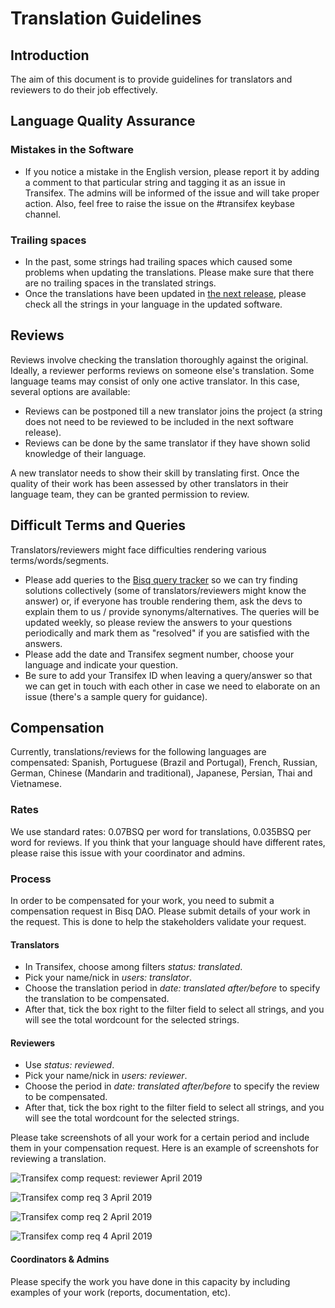 # Translation Guidelines

## Introduction
The aim of this document is to provide guidelines for translators and reviewers to do their job effectively.

## Language Quality Assurance

### Mistakes in the Software
- If you notice a mistake in the English version, please report it by adding a comment to that particular string and tagging it as an issue in Transifex. The admins will be informed of the issue and will take proper action. Also, feel free to raise the issue on the #transifex keybase channel.

### Trailing spaces
- In the past, some strings had trailing spaces which caused some problems when updating the translations. Please make sure that there are no trailing spaces in the translated strings.
- Once the translations have been updated in [the next release](https://github.com/bisq-network/bisq/milestones), please check all the strings in your language in the updated software.

## Reviews
Reviews involve checking the translation thoroughly against the original. Ideally, a reviewer performs reviews on someone else's translation. Some language teams may consist of only one active translator. In this case, several options are available:
- Reviews can be postponed till a new translator joins the project (a string does not need to be reviewed to be included in the next software release).
- Reviews can be done by the same translator if they have shown solid knowledge of their language.

A new translator needs to show their skill by translating first. Once the quality of their work has been assessed by other translators in their language team, they can be granted permission to review. 

## Difficult Terms and Queries
Translators/reviewers might face difficulties rendering various terms/words/segments.
- Please add queries to the [Bisq query tracker](https://docs.google.com/spreadsheets/d/1P4JMLrcRtSWkxfh9jG7AXkfdgdkEYwgttGgly-ercXc/edit#gid=0) so we can try finding solutions collectively (some of translators/reviewers might know the answer) or, if everyone has trouble rendering them, ask the devs to explain them to us / provide synonyms/alternatives. The queries will be updated weekly, so please review the answers to your questions periodically and mark them as "resolved" if you are satisfied with the answers.
- Please add the date and Transifex segment number, choose your language and indicate your question. 
- Be sure to add your Transifex ID when leaving a query/answer so that we can get in touch with each other in case we need to elaborate on an issue (there's a sample query for guidance).

## Compensation

Currently, translations/reviews for the following languages are compensated: Spanish, Portuguese (Brazil and Portugal), French, Russian, German, Chinese (Mandarin and traditional), Japanese, Persian, Thai and Vietnamese.

### Rates

We use standard rates: 0.07BSQ per word for translations, 0.035BSQ per word for reviews. If you think that your language should have different rates, please raise this issue with your coordinator and admins.

### Process
In order to be compensated for your work, you need to submit a compensation request in Bisq DAO. Please submit details of your work in the request. This is done to help the stakeholders validate your request.

#### Translators
- In Transifex, choose among filters *status: translated*.
- Pick your name/nick in *users: translator*.
- Choose the translation period in *date: translated after/before* to specify the translation to be compensated.
- After that, tick the box right to the filter field to select all strings, and you will see the total wordcount for the selected strings.

#### Reviewers
- Use *status: reviewed*.
- Pick your name/nick in *users: reviewer*.
- Choose the period in *date: translated after/before* to specify the review to be compensated.
- After that, tick the box right to the filter field to select all strings, and you will see the total wordcount for the selected strings.

Please take screenshots of all your work for a certain period and include them in your compensation request. Here is an example of screenshots for reviewing a translation.
  
  ![Transifex comp request: reviewer April 2019](https://user-images.githubusercontent.com/43150241/56221854-4eb89e80-606b-11e9-9eff-1d8f23f4cf4c.png)

![Transifex comp req 3 April 2019](https://user-images.githubusercontent.com/43150241/56221896-5b3cf700-606b-11e9-8ba4-329152107e4a.png)

![Transifex comp req 2 April 2019 ](https://user-images.githubusercontent.com/43150241/56221966-7a3b8900-606b-11e9-9d7e-d22d14834fff.png)

![Transifex comp req 4 April 2019](https://user-images.githubusercontent.com/39760876/56637701-f0944880-6674-11e9-89af-2e0a20e3e876.png)

#### Coordinators & Admins
Please specify the work you have done in this capacity by including examples of your work (reports, documentation, etc).

